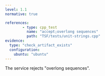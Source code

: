 ```yaml
---
level: 1.1
normative: true

references:
        - type: cpp_test
          name: "accept;overlong sequences"
          path: "TSF/tests/unit-strings.cpp"
evidence:
  type: "check_artifact_exists"
  configuration:
    ubuntu: "ubuntu"
---
```


The service rejects "overlong sequences".